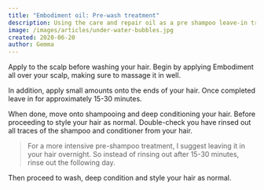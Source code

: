 ```yaml
---
title: "Embodiment oil: Pre-wash treatment"
description: Using the care and repair oil as a pre shampoo leave-in treatment
image: /images/articles/under-water-bubbles.jpg
created: 2020-06-20
author: Gemma
---
```


Apply to the scalp before washing your hair. Begin by applying Embodiment all over your scalp, making sure to massage it in well.

In addition, apply small amounts onto the ends of your hair. Once completed leave in for approximately 15-30 minutes.

When done, move onto shampooing and deep conditioning your hair. Before proceeding to style your hair as normal. Double-check you have rinsed out all traces of the shampoo and conditioner from your hair.

> For a more intensive pre-shampoo treatment, I suggest leaving it in your hair overnight. So instead of rinsing out after 15-30 minutes, rinse out the following day.

Then proceed to wash, deep condition and style your hair as normal.
